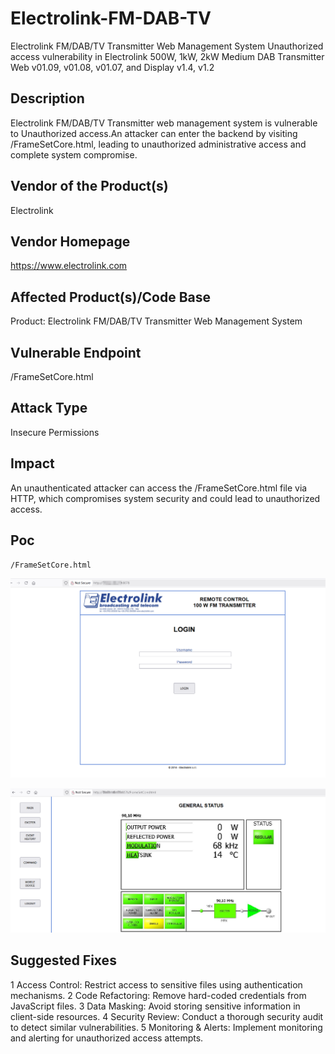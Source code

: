 # Electrolink-FM-DAB-TV
Electrolink FM/DAB/TV Transmitter Web Management System Unauthorized access vulnerability in Electrolink 500W, 1kW, 2kW Medium DAB Transmitter Web v01.09, v01.08, v01.07, and Display v1.4, v1.2 

## Description
Electrolink FM/DAB/TV Transmitter web management system is vulnerable to Unauthorized access.An attacker can enter the backend by visiting /FrameSetCore.html, leading to unauthorized administrative access and complete system compromise.

## Vendor of the Product(s)
Electrolink
## Vendor Homepage
<https://www.electrolink.com>
## Affected Product(s)/Code Base
Product: Electrolink FM/DAB/TV Transmitter Web Management System
## Vulnerable Endpoint
/FrameSetCore.html
## Attack Type
Insecure Permissions
## Impact
An unauthenticated attacker can access the /FrameSetCore.html file via HTTP, which  compromises system security and could lead to unauthorized access.

## Poc
`/FrameSetCore.html`

![](./poc-1.png)

![](./poc-2.png)

## Suggested Fixes
1 Access Control: Restrict access to sensitive files using authentication mechanisms.
2 Code Refactoring: Remove hard-coded credentials from JavaScript files.
3 Data Masking: Avoid storing sensitive information in client-side resources.
4 Security Review: Conduct a thorough security audit to detect similar vulnerabilities.
5 Monitoring & Alerts: Implement monitoring and alerting for unauthorized access attempts.
